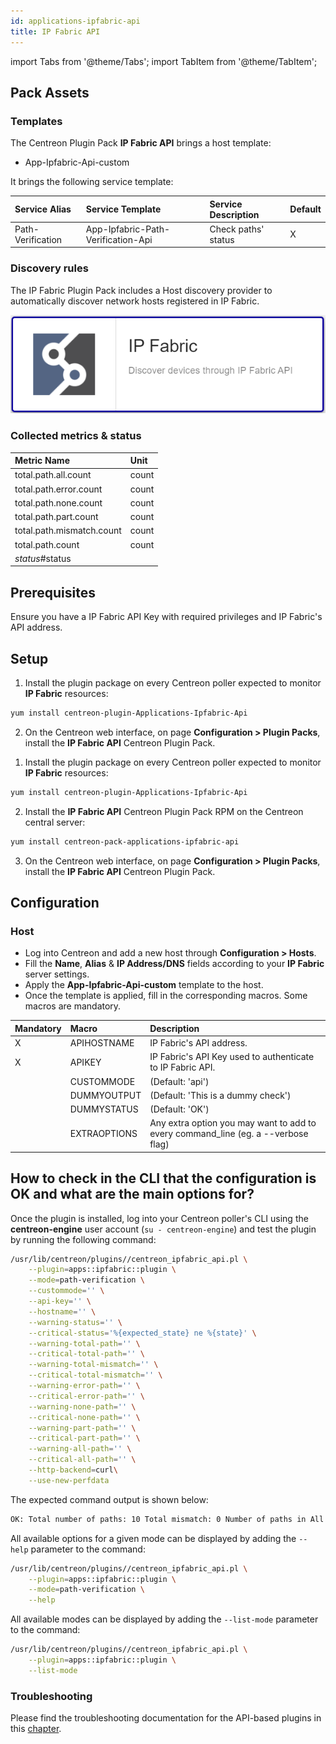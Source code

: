 ```yaml
---
id: applications-ipfabric-api
title: IP Fabric API
---
```

import Tabs from '@theme/Tabs';
import TabItem from '@theme/TabItem';


## Pack Assets

### Templates

The Centreon Plugin Pack **IP Fabric API** brings a host template:

* App-Ipfabric-Api-custom

It brings the following service template:

| Service Alias     | Service Template                   | Service Description | Default |
|:------------------|:-----------------------------------|:--------------------|:--------|
| Path-Verification | App-Ipfabric-Path-Verification-Api | Check paths' status | X       |

### Discovery rules

The IP Fabric Plugin Pack includes a Host discovery provider to automatically discover network hosts registered in IP Fabric. 

![image](../../../assets/integrations/plugin-packs/procedures/applications-ipfabric-api-provider.png)

### Collected metrics & status

<Tabs groupId="sync">
<TabItem value="Path-Verification" label="Path-Verification">

| Metric Name               | Unit  |
|:--------------------------|:------|
| total.path.all.count      | count |
| total.path.error.count    | count |
| total.path.none.count     | count |
| total.path.part.count     | count |
| total.path.mismatch.count | count |
| total.path.count          | count |
| *status*#status           |       |

</TabItem>
</Tabs>

## Prerequisites

Ensure you have a IP Fabric API Key with required privileges and IP Fabric's API address.

## Setup

<Tabs groupId="sync">
<TabItem value="Online License" label="Online License">

1. Install the plugin package on every Centreon poller expected to monitor **IP Fabric** resources:

```bash
yum install centreon-plugin-Applications-Ipfabric-Api
```

2. On the Centreon web interface, on page **Configuration > Plugin Packs**, install the **IP Fabric API** Centreon Plugin Pack.

</TabItem>
<TabItem value="Offline License" label="Offline License">

1. Install the plugin package on every Centreon poller expected to monitor **IP Fabric** resources:

```bash
yum install centreon-plugin-Applications-Ipfabric-Api
```

2. Install the **IP Fabric API** Centreon Plugin Pack RPM on the Centreon central server:

```bash
yum install centreon-pack-applications-ipfabric-api
```

3. On the Centreon web interface, on page **Configuration > Plugin Packs**, install the **IP Fabric API** Centreon Plugin Pack.

</TabItem>
</Tabs>

## Configuration

### Host

* Log into Centreon and add a new host through **Configuration > Hosts**.
* Fill the **Name**, **Alias** & **IP Address/DNS** fields according to your **IP Fabric** server settings.
* Apply the **App-Ipfabric-Api-custom** template to the host.
* Once the template is applied, fill in the corresponding macros. Some macros are mandatory.

| Mandatory   | Macro        | Description                                                                            |
|:------------|:-------------|:---------------------------------------------------------------------------------------|
| X           | APIHOSTNAME  | IP Fabric's API address.                                                               |
| X           | APIKEY       | IP Fabric's API Key used to authenticate to IP Fabric API.                             |
|             | CUSTOMMODE   | (Default: 'api')                                                                       |
|             | DUMMYOUTPUT  | (Default: 'This is a dummy check')                                                     |
|             | DUMMYSTATUS  | (Default: 'OK')                                                                        |
|             | EXTRAOPTIONS | Any extra option you may want to add to every command\_line (eg. a --verbose flag)     |

## How to check in the CLI that the configuration is OK and what are the main options for?

Once the plugin is installed, log into your Centreon poller's CLI using the
**centreon-engine** user account (`su - centreon-engine`) and test the plugin by
running the following command:

```bash
/usr/lib/centreon/plugins//centreon_ipfabric_api.pl \
    --plugin=apps::ipfabric::plugin \
    --mode=path-verification \
    --custommode='' \
    --api-key='' \
    --hostname='' \
    --warning-status='' \
    --critical-status='%{expected_state} ne %{state}' \
    --warning-total-path='' \
    --critical-total-path='' \
    --warning-total-mismatch='' \
    --critical-total-mismatch='' \
    --warning-error-path='' \
    --critical-error-path='' \
    --warning-none-path='' \
    --critical-none-path='' \
    --warning-part-path='' \
    --critical-part-path='' \
    --warning-all-path='' \
    --critical-all-path='' \
    --http-backend=curl\
    --use-new-perfdata
```

The expected command output is shown below:

```bash
OK: Total number of paths: 10 Total mismatch: 0 Number of paths in All state: 8 Number of paths in Part state: 1 Number of paths in None state: 1 Number of paths in Error state: 0  | 'total.path.count'=10;;;0; 'total.path.mismatch.count'=0;;;0; 'total.path.all.count'=8;;;0; 'total.path.part.count'=1;;;0; 'total.path.none.count'=1;;;0; 'total.path.error.count'=0;;;0; 
```

All available options for a given mode can be displayed by adding the
`--help` parameter to the command:

```bash
/usr/lib/centreon/plugins//centreon_ipfabric_api.pl \
    --plugin=apps::ipfabric::plugin \
    --mode=path-verification \
    --help
```

All available modes can be displayed by adding the `--list-mode` parameter to
the command:

```bash
/usr/lib/centreon/plugins//centreon_ipfabric_api.pl \
    --plugin=apps::ipfabric::plugin \
    --list-mode
```

### Troubleshooting

Please find the troubleshooting documentation for the API-based plugins in
this [chapter](../getting-started/how-to-guides/troubleshooting-plugins.md#http-and-api-checks).